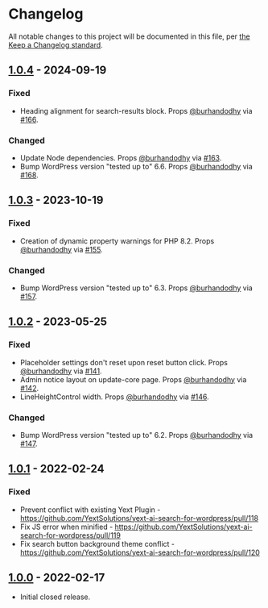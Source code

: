 # Changelog

All notable changes to this project will be documented in this file, per [the Keep a Changelog standard](http://keepachangelog.com/).

## [1.0.4] - 2024-09-19

### Fixed
- Heading alignment for search-results block. Props [@burhandodhy](https://github.com/burhandodhy) via [#166](https://github.com/YextSolutions/yext-ai-search-for-wordpress/pull/166).

### Changed
- Update Node dependencies. Props [@burhandodhy](https://github.com/burhandodhy) via [#163](https://github.com/YextSolutions/yext-ai-search-for-wordpress/pull/163).
- Bump WordPress version "tested up to" 6.6. Props [@burhandodhy](https://github.com/burhandodhy) via [#168](https://github.com/YextSolutions/yext-ai-search-for-wordpress/pull/168).

## [1.0.3] - 2023-10-19

### Fixed
- Creation of dynamic property warnings for PHP 8.2. Props [@burhandodhy](https://github.com/burhandodhy) via [#155](https://github.com/YextSolutions/yext-ai-search-for-wordpress/pull/155).

### Changed
- Bump WordPress version "tested up to" 6.3. Props [@burhandodhy](https://github.com/burhandodhy) via [#157](https://github.com/YextSolutions/yext-ai-search-for-wordpress/pull/157).

## [1.0.2] - 2023-05-25

### Fixed
- Placeholder settings don't reset upon reset button click. Props [@burhandodhy](https://github.com/burhandodhy) via [#141](https://github.com/YextSolutions/yext-ai-search-for-wordpress/pull/141).
- Admin notice layout on update-core page. Props [@burhandodhy](https://github.com/burhandodhy) via [#142](https://github.com/YextSolutions/yext-ai-search-for-wordpress/pull/142).
- LineHeightControl width. Props [@burhandodhy](https://github.com/burhandodhy) via [#146](https://github.com/YextSolutions/yext-ai-search-for-wordpress/pull/146).

### Changed
- Bump WordPress version "tested up to" 6.2. Props [@burhandodhy](https://github.com/burhandodhy) via [#147](https://github.com/YextSolutions/yext-ai-search-for-wordpress/pull/147).

## [1.0.1] - 2022-02-24

### Fixed
- Prevent conflict with existing Yext Plugin - https://github.com/YextSolutions/yext-ai-search-for-wordpress/pull/118
- Fix JS error when minified - https://github.com/YextSolutions/yext-ai-search-for-wordpress/pull/119
- Fix search button background theme conflict - https://github.com/YextSolutions/yext-ai-search-for-wordpress/pull/120

## [1.0.0] - 2022-02-17
- Initial closed release.

[Unreleased]: https://github.com/YextSolutions/yext-ai-search-for-wordpress/compare/trunk...develop
[1.0.4]: https://github.com/YextSolutions/yext-ai-search-for-wordpress/compare/1.0.3...1.0.4
[1.0.3]: https://github.com/YextSolutions/yext-ai-search-for-wordpress/compare/1.0.2...1.0.3
[1.0.2]: https://github.com/YextSolutions/yext-ai-search-for-wordpress/compare/1.0.1...1.0.2
[1.0.1]: https://github.com/YextSolutions/yext-ai-search-for-wordpress/compare/1.0.0...1.0.1
[1.0.0]: https://github.com/YextSolutions/yext-ai-search-for-wordpress/releases/tag/1.0.0
